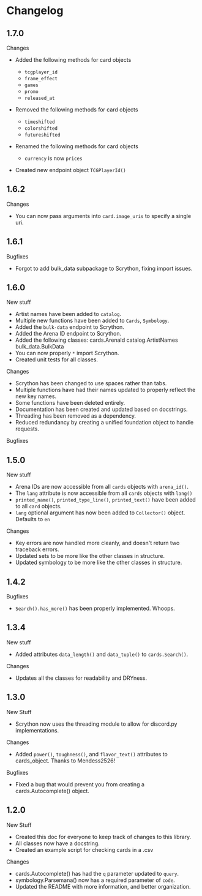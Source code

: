 # Changelog

## 1.7.0

Changes
- Added the following methods for card objects
    - `tcgplayer_id`
    - `frame_effect`
    - `games`
    - `promo`
    - `released_at`
- Removed the following methods for card objects
    - `timeshifted`
    - `colorshifted`
    - `futureshifted`
- Renamed the following methods for card objects
    - `currency` is now `prices`

- Created new endpoint object `TCGPlayerId()`

## 1.6.2

Changes
- You can now pass arguments into `card.image_uris` to specify a single uri.

## 1.6.1

Bugfixes
- Forgot to add bulk_data subpackage to Scrython, fixing import issues.

## 1.6.0

New stuff
- Artist names have been added to `catalog`.
- Multiple new functions have been added to `Cards`, `Symbology`.
- Added the `bulk-data` endpoint to Scrython.
- Added the Arena ID endpoint to Scrython.
- Added the following classes:
    cards.ArenaId
    catalog.ArtistNames
    bulk_data.BulkData
- You can now properly `*` import Scrython.
- Created unit tests for all classes.

Changes
- Scrython has been changed to use spaces rather than tabs.
- Multiple functions have had their names updated to properly reflect the new key names.
- Some functions have been deleted entirely.
- Documentation has been created and updated based on docstrings.
- Threading has been removed as a dependency.
- Reduced redundancy by creating a unified foundation object to handle requests.

Bugfixes

## 1.5.0

New stuff

- Arena IDs are now accessible from all `cards` objects with `arena_id()`.
- The `lang` attribute is now accessible from all `cards` objects with `lang()`
- `printed_name()`, `printed_type_line()`, `printed_text()` have been added to all `card`
    objects.
- `lang` optional argument has now been added to `Collector()` object. Defaults to `en`

Changes

- Key errors are now handled more cleanly, and doesn't return two traceback errors.
- Updated sets to be more like the other classes in structure.
- Updated symbology to be more like the other classes in structure.

## 1.4.2

Bugfixes

- `Search().has_more()` has been properly implemented. Whoops.

## 1.3.4

New stuff

- Added attributes `data_length()` and `data_tuple()` to `cards.Search()`.

Changes

- Updates all the classes for readability and DRYness.

## 1.3.0

New Stuff

- Scrython now uses the threading module to allow for discord.py implementations.

Changes

- Added `power()`, `toughness()`, and `flavor_text()` attributes to cards_object. Thanks to Mendess2526!

Bugfixes

- Fixed a bug that would prevent you from creating a cards.Autocomplete() object.

## 1.2.0

New Stuff

- Created this doc for everyone to keep track of changes to this library.
- All classes now have a docstring.
- Created an example script for checking cards in a .csv

Changes

- cards.Autocomplete() has had the `q` parameter updated to `query`.
- symbology.Parsemana() now has a required parameter of `code`.
- Updated the README with more information, and better organization.

